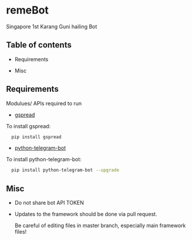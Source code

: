 # remeBot
Singapore 1st Karang Guni hailing Bot
## Table of contents

* Requirements

* Misc


## Requirements

Modulues/ APIs required to run

* [gspread](https://github.com/burnash/gspread)

To install gspread:

```sh
  pip install gspread
```
* [python-telegram-bot](https://github.com/python-telegram-bot/python-telegram-bot)

To install python-telegram-bot:

```sh
  pip install python-telegram-bot --upgrade
```

## Misc

- Do not share bot API TOKEN
- Updates to the framework should be done via pull request.
  
  Be careful of editing files in master branch, especially main framework files!
